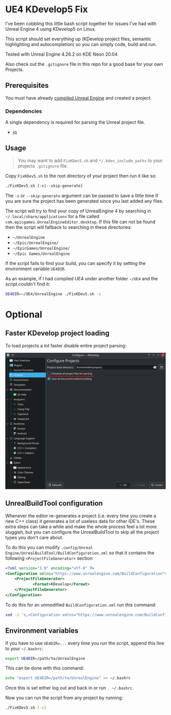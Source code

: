 # UE4 KDevelop5 Fix

I've been cobbling this little bash script together for issues I've had with Unreal Engine 4 using KDevelop5 on Linux.

This script should set everything up (KDevelop project files, semantic highlighting and autocompletion) so you can simply code, build and run.

Tested with Unreal Engine 4.26.2 on KDE Neon 20.04

Also check out the `.gitignore` file in this repo for a good base for your own Projects.

## Prerequisites

You must have already [compiled Unreal Engine](https://docs.unrealengine.com/en-US/SharingAndReleasing/Linux/BeginnerLinuxDeveloper/SettingUpAnUnrealWorkflow/index.html) and created a project.

### Dependencies

A single dependency is required for parsing the Unreal project file.

- jq

## Usage

> You may want to add `FixKDev5.sh` and `*/.kdev_include_paths` to your projects `.gitignore` file.

Copy `FixKDev5.sh` to the root directory of your project then run it like so:

```bash
./FixKDev5.sh [-s|--skip-generate]
```

The `-s` or `--skip-generate` argument can be passed to save a little time if you are sure the project has been generated since you last added any files.

The script will try to find your copy of UnrealEngine 4 by searching in `~/.local/share/applications` for a file called `com.epicgames.UnrealEngineEditor.desktop`.
If this file can not be found then the script will fallback to searching in these directories:
- `~/UnrealEngine`
- `~/Epic/UnrealEngine/`
- `~/EpicGames/UnrealEngine/`
- `~/Epic Games/UnrealEngine`

If the script fails to find your build, you can specify it by setting the environment variable `UE4DIR`.

As an example, if I had compiled UE4 under another folder `~/UE4` and the script couldn't find it:

```bash
UE4DIR=~/UE4/UnrealEngine ./FixKDev5.sh -s
```

# Optional

## Faster KDevelop project loading

To load projects a *lot* faster disable entire project parsing:

![KDevelop project settings](https://raw.githubusercontent.com/RamblingMadMan/ue4-kdevelop5-fix/media/kdevelop_project_options.png)

## UnrealBuildTool configuration

Whenever the editor re-generates a project (i.e. every time you create a new C++ class) it generates a lot of useless data for other IDE's. These extra steps can take a while and make the whole process feel a lot more sluggish, but you can configure the UnrealBuildTool to skip all the project types you don't care about.

To do this you can modify `.config/Unreal Engine/UnrealBuildTool/BuildConfiguration.xml` so that it contains the following `<ProjectFileGenerator>` section:

```xml
<?xml version="1.0" encoding="utf-8" ?>
<Configuration xmlns="https://www.unrealengine.com/BuildConfiguration">
	<ProjectFileGenerator>
			<Format>KDevelop</Format>
	</ProjectFileGenerator>
</Configuration>
```

To do this for an unmodified `BuildConfiguration.xml` run this command:

```bash
sed -i 's,<Configuration xmlns="https://www.unrealengine.com/BuildConfiguration">,<Configuration xmlns="https://www.unrealengine.com/BuildConfiguration">\n\t<ProjectFileGenerator>\n\t\t<Format>KDevelop</Format>\n\t</ProjectFileGenerator>,' ~/.config/Unreal\ Engine/UnrealBuildTool/BuildConfiguration.xml
```

## Environment variables

If you have to use `UE4DIR=...` every time you run the script, append this line to your `~/.bashrc`:

```bash
export UE4DIR=/path/to/UnrealEngine
```

This can be done with this command:

```bash
echo "export UE4DIR=/path/to/UnrealEngine" >> ~/.bashrc
```

Once this is set either log out and back in or run `. ~/.bashrc`.

Now you can run the script from any project by running:

```bash
./FixKDev5.sh [-s]
```
